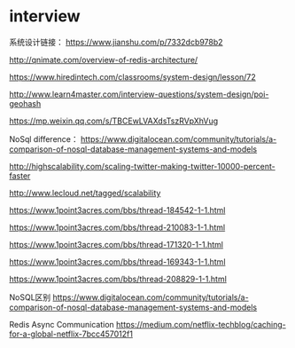 # interview

系统设计链接：
https://www.jianshu.com/p/7332dcb978b2

http://qnimate.com/overview-of-redis-architecture/

https://www.hiredintech.com/classrooms/system-design/lesson/72

http://www.learn4master.com/interview-questions/system-design/poi-geohash

https://mp.weixin.qq.com/s/TBCEwLVAXdsTszRVpXhVug


NoSql difference：
https://www.digitalocean.com/community/tutorials/a-comparison-of-nosql-database-management-systems-and-models

http://highscalability.com/scaling-twitter-making-twitter-10000-percent-faster

http://www.lecloud.net/tagged/scalability

https://www.1point3acres.com/bbs/thread-184542-1-1.html

https://www.1point3acres.com/bbs/thread-210083-1-1.html

https://www.1point3acres.com/bbs/thread-171320-1-1.html

https://www.1point3acres.com/bbs/thread-169343-1-1.html

https://www.1point3acres.com/bbs/thread-208829-1-1.html


NoSQL区别
https://www.digitalocean.com/community/tutorials/a-comparison-of-nosql-database-management-systems-and-models

Redis Async Communication
https://medium.com/netflix-techblog/caching-for-a-global-netflix-7bcc457012f1

